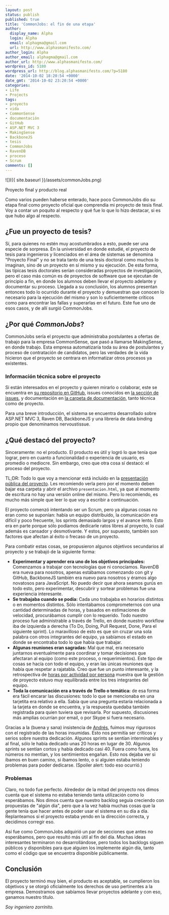 ```yaml
---
layout: post
status: publish
published: true
title: 'CommonJobs: el fin de una etapa'
author:
  display_name: Alpha
  login: Alpha
  email: alphagma@gmail.com
  url: http://www.alphasmanifesto.com/
author_login: Alpha
author_email: alphagma@gmail.com
author_url: http://www.alphasmanifesto.com/
wordpress_id: 5180
wordpress_url: http://blog.alphasmanifesto.com/?p=5180
date: '2014-10-02 18:20:54 +0000'
date_gmt: '2014-10-02 23:20:54 +0000'
categories:
- Life
- Projects
tags:
- proyecto
- vida
- CommonSense
- documentación
- GitHub
- ASP.NET MVC 3
- MakingSense
- BackboneJS
- tesis
- CommonJobs
- RavenDB
- proceso
- Scrum
comments: []
---
```


![]({{ site.baseurl }}/assets/commonJobs.png)

Proyecto final y producto real


Como varios pueden haberse enterado, hace poco CommonJobs dio su etapa final como proyecto oficial que comprendía mi proyecto de tesis final. Voy a contar un poquito al respecto y qué fue lo que lo hizo destacar, si es que hubo algo al respecto.

<!--more-->

##  ¿Fue un proyecto de tesis?

Sí, para quienes no estén muy acostumbrados a esto, puede ser una especie de sorpresa. En la universidad en donde estudié, el proyecto de tesis para ingenieros y licenciados en el área de sistemas se denomina "Proyecto Final" y no se trata tanto de una tesis doctoral como muchos lo imaginan, sino de un proyecto en sí mismo y su ejecución. De esta forma, las típicas tesis doctorales serían consideradas proyectos de investigación, pero el caso más común es de proyectos de software que se ejecutan de principio a fin, en donde los alumnos deben llevar el proyecto adelante y documentar su proceso. Llegada a su conclusión, los alumnos presentan entonces todo lo ocurrido durante el proyecto y demuestran que conocen lo necesario para la ejecución del mismo y son lo suficientemente críticos como para encontrar las fallas y superarlas en el futuro. Este fue uno de esos casos, y de allí surgió CommonJobs.

##  ¿Por qué _CommonJobs_?

CommonJobs sería el proyecto que administraba postulantes a ofertas de trabajo para la empresa CommonSense, que pasó a llamarse MakingSense, en donde trabajo. Esta empresa automatizaría toda su área de postulantes y proceso de contratación de candidatos, pero las verdades de la vida hicieron que el proyecto se centrara en informatizar otros procesos ya existentes.

### Información técnica sobre el proyecto

Si están interesados en el proyecto y quieren mirarlo o colaborar, este se encuentra en <a href="https://github.com/CommonJobs/CommonJobs">su repositorio en GitHub</a>, issues conocidos en <a href="https://github.com/CommonJobs/CommonJobs/issues">la sección de issues</a>, y documentación en <a href="https://github.com/CommonJobs/CommonJobs/tree/master/entregables/site/Docs">la carpeta de documentación</a>, tanto técnica como de proyecto.

Para una breve introducción, el sistema se encuentra desarrollado sobre ASP.NET MVC 3, Raven DB, BackboneJS y una librería de data binding propio que denominamos nervoustissue.

##  ¿Qué destacó del proyecto?

Sinceramente: no el producto. El producto es útil y logró lo que tenía que lograr, pero en cuanto a funcionalidad o experiencia de usuario, es promedio o mediocre. Sin embargo, creo que otra cosa sí destacó: el proceso del proyecto.

TL;DR: Todo lo que voy a mencionar está incluido en la <a href="https://github.com/CommonJobs/CommonJobs/tree/master/entregables/site/Docs/Proyecto/Presentacion%20Publica">presentación pública del proyecto</a>. Les recomiendo verla pero por el momento deben bajar esa carpeta y abrir el archivo `presentacion.html`, ya que al momento de escritura no hay una versión online del mismo. Pero lo recomiendo, es mucho más simple que leer lo que voy a escribir a continuación.

El proyecto comenzó intentando ser un Scrum, pero ya algunas cosas no eran como se suponían: había un equipo distribuido, la comunicación era difícil y poco frecuente, los sprints demasiado largos y el avance lento. Esto era en parte porque sólo podíamos dedicarle ratos libres al proyecto, lo cual además es cansador y desmotivante. Y estos, por supuesto, también son factores que afectan al éxito o frecaso de un proyecto.

Para combatir estas cosas, se propusieron algunos objetivos secundarios al proyecto y se trabajó de la siguiente forma:

- **Experimentar y aprender era uno de los objetivos principales:** Comenzamos a trabajar con tecnologías que ni conocíamos. RavenDB era nueva para nosotros, apenas estábamos comenzando con git y GitHub, BackboneJS también era nuevo para nosotros y éramos algo novatosos para JavaScript. No puedo decir que ahora seamos gurús en todo esto, pero experimentar, descubrir y sortear problemas fue una experiencia interesante.
- **Se trabajaba cuando se podía:** Cada uno trabajaba en horarios distintos o en momentos distintos. Sólo intentábamos comprometernos con una cantidad determinadas de horas, y basados en estimaciones de velocidad, procurábamos cumplir con lo requerido. Todo nuestro proceso fue administrable a través de Trello, en donde nuestro workflow iba de izquierda a derecha (To Do, Doing, Pull Request, Done, Para el siguiente sprint). Lo maravilloso de esto es que sin cruzar una sola palabra con otros integrantes del equipo, ya sabíamos el estado en donde se encontraba todo lo que había que trabajar.
- **Algunas reuniones eran sagradas:** Mal que mal, era necesario juntarnos eventualmente para coordinar y tomar decisiones que afectaran al equipo (como este proceso, o requerimientos). Este tipo de cosas se hacía con todo el equipo, y eran las únicas reuniones que había que respetar a rajatabla. Creo que fue un punto interesante, y la retrospectiva de <a href="https://raw.githubusercontent.com/CommonJobs/CommonJobs/master/entregables/site/Docs/Proyecto/Retrospectiva/Images/Horas-por-persona-por-actividad.png">horas por actividad por persona</a> muestra que la gestión de proyecto estuvo muy equilibrada entre los tres integrantes del equipo.
- **Toda la comunicación era a través de Trello o temática:** de esa forma era fácil encarar las discusiones: todo lo que se mencionaba en una tarjetita era relativo a ella. Sabía que una pregunta estaría relacionada a la tarjeta en donde se encuentra, y la respuesta quedaba también registrada para quien tuviera que revisarla. Por supuesto, discusiones más amplias ocurrían por email, o por Skype si fuera necesario.

Gracias a la (buena y sana) insistencia de <a href="https://github.com/andresmoschini">Andrés</a>, fuimos muy rigurosos con el registrado de las horas insumidas. Esto nos permitía ser críticos y serios sobre nuestra dedicación. Algunos sprints se sentían interminables y al final, sólo le había dedicado unas 20 horas en lugar de 30. Algunos sprints se sentían cortos y había dedicado casi 40. Fuera como fuera, los números no mentían, y los sentimientos engañan. Esto nos dejaba ver si íbamos en buen camino, si íbamos lento, o si alguien estaba teniendo problemas para poder dedicarse. (Spoiler alert: todo eso ocurrió.)

### Problemas

Claro, no todo fue perfecto. Alrededor de la mitad del proyecto nos dimos cuenta que el sistema no estaba teniendo tanta utilización como lo esperábamos. Nos dimos cuenta que nuestro backlog seguía creciendo con propuestas de "algún día", pero que a la vez había muchas cosas que la gente tenía que hacer antes de poder usar el sistema en su día a día. Replanteamos si el proyecto estaba yendo en la dirección correcta, y decidimos corregir eso.

Así fue como CommonJobs adquirió un par de secciones que antes no esperábamos, pero que resultó más útil al fin del día. Muchas ideas interesantes terminaron no desarrollándose, pero todos los backlogs siguen públicos y disponibles para que alguien los implemente algún día, tanto como el código que se encuentra disponible públicamente.

## Conclusión

El proyecto terminó muy bien, el producto es aceptable, se cumplieron los objetivos y se otorgó oficialmente los derechos de uso pertinentes a la empresa. Demostramos que sabíamos llevar proyectos adelante y con eso, ganamos nuestro título.

_Soy ingeniero zorrinito._
